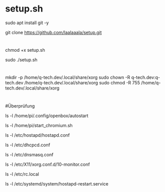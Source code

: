 # setup.sh
sudo apt install git -y

git clone https://github.com/laalaaala/setup.git
#
chmod +x setup.sh

sudo ./setup.sh
#

mkdir -p /home/q-tech.dev/.local/share/xorg
sudo chown -R q-tech.dev:q-tech.dev /home/q-tech.dev/.local/share/xorg
sudo chmod -R 755 /home/q-tech.dev/.local/share/xorg

#
#Überprüfung

ls -l /home/pi/.config/openbox/autostart

ls -l /home/pi/start_chromium.sh

ls -l /etc/hostapd/hostapd.conf

ls -l /etc/dhcpcd.conf

ls -l /etc/dnsmasq.conf

ls -l /etc/X11/xorg.conf.d/10-monitor.conf

ls -l /etc/rc.local

ls -l /etc/systemd/system/hostapd-restart.service

